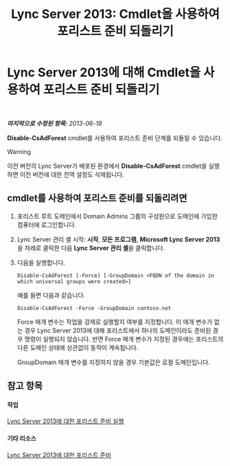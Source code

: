 ﻿---
title: 'Lync Server 2013: Cmdlet을 사용하여 포리스트 준비 되돌리기'
TOCTitle: Cmdlet을 사용하여 포리스트 준비 되돌리기
ms:assetid: f48c7eb3-ccb0-48e6-ac79-ab7c7062b9d3
ms:mtpsurl: https://technet.microsoft.com/ko-kr/library/Gg413024(v=OCS.15)
ms:contentKeyID: 49305532
ms.date: 08/24/2015
mtps_version: v=OCS.15
ms.translationtype: HT
---

# Lync Server 2013에 대해 Cmdlet을 사용하여 포리스트 준비 되돌리기

 

_**마지막으로 수정된 항목:** 2013-06-19_

**Disable-CsAdForest** cmdlet를 사용하여 포리스트 준비 단계를 되돌릴 수 있습니다.


> [!WARNING]
> 이전 버전의 Lync Server가 배포된 환경에서 <STRONG>Disable-CsAdForest</STRONG> cmdlet을 실행하면 이전 버전에 대한 전역 설정도 삭제됩니다.



## cmdlet를 사용하여 포리스트 준비를 되돌리려면

1.  포리스트 루트 도메인에서 Domain Admins 그룹의 구성원으로 도메인에 가입한 컴퓨터에 로그인합니다.

2.  Lync Server 관리 셸 시작: **시작**, **모든 프로그램**, **Microsoft Lync Server 2013**을 차례로 클릭한 다음 **Lync Server 관리 셸**을 클릭합니다.

3.  다음을 실행합니다.
    
        Disable-CsAdForest [-Force] [-GroupDomain <FQDN of the domain in which universal groups were created>]
    
    예를 들면 다음과 같습니다.
    
        Disable-CsAdForest -Force -GroupDomain contoso.net
    
    Force 매개 변수는 작업을 강제로 실행할지 여부를 지정합니다. 이 매개 변수가 없는 경우 Lync Server 2013에 대해 포리스트에서 하나의 도메인이라도 준비된 경우 명령이 실행되지 않습니다. 반면 Force 매개 변수가 지정된 경우에는 포리스트의 다른 도메인 상태에 상관없이 동작이 계속됩니다.
    
    GroupDomain 매개 변수를 지정하지 않을 경우 기본값은 로컬 도메인입니다.

## 참고 항목

#### 작업

[Lync Server 2013에 대한 포리스트 준비 실행](lync-server-2013-running-forest-preparation.md)  

#### 기타 리소스

[Lync Server 2013에 대한 포리스트 준비](lync-server-2013-preparing-the-forest.md)

